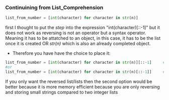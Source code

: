 ### Continuining from List_Comprehension
```Python
list_from_number = [int(character) for character in str(n)]
```
first I thought to put the *step* into the expression "int(character)[::-1]" but it does not work as reversing is not an operator but a syntax operator.
Meaning it has to be attatched to an object, in this case, it has to be the list once it is created OR *str(n)* which is also an already completed object.
* Therefore you have have the choice to place it:
```Python
list_from_number = [int(character) for character in str(n)][::-1]     #here
#or
list_from_number = [int(character) for character in str(n)[::-1]]     #here
```

If you only want the reversed list/lists then the second option would be better because it is more memory efficient 
because you are only reversing and storing small strings compared to two integer lists
